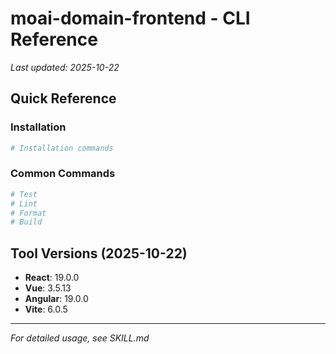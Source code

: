 # moai-domain-frontend - CLI Reference

_Last updated: 2025-10-22_

## Quick Reference

### Installation

```bash
# Installation commands
```

### Common Commands

```bash
# Test
# Lint
# Format
# Build
```

## Tool Versions (2025-10-22)

- **React**: 19.0.0
- **Vue**: 3.5.13
- **Angular**: 19.0.0
- **Vite**: 6.0.5

---

_For detailed usage, see SKILL.md_
